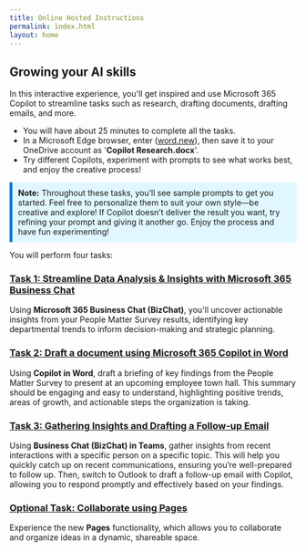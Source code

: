 ```yaml
---
title: Online Hosted Instructions
permalink: index.html
layout: home
---
```


[//]: # (AI Academy Experience https://microsoftlearning.github.io/Microsoft-365-Copilot-Immersion-Experience/Instructions/Labs/AIAcademy/index_1.html)

## Growing your AI skills

In this interactive experience, you'll get inspired and use Microsoft 365 Copilot to streamline tasks such as research, drafting documents, drafting emails, and more.

- You will have about 25 minutes to complete all the tasks.
- In a Microsoft Edge browser, enter (<a href="https://word.new" target="_blank">word.new</a>), then save it to your OneDrive account as '**Copilot Research.docx**'.
- Try different Copilots, experiment with prompts to see what works best, and enjoy the creative process!

<div style="background-color: #e0f7ff; padding: 10px; border-left: 5px solid #0078D4;">
<strong>Note:</strong> Throughout these tasks, you’ll see sample prompts to get you started. Feel free to personalize them to suit your own style—be creative and explore! If Copilot doesn’t deliver the result you want, try refining your prompt and giving it another go. Enjoy the process and have fun experimenting!
</div>

You will perform four tasks:

### [Task 1: Streamline Data Analysis & Insights with Microsoft 365 Business Chat](https://microsoftlearning.github.io/Microsoft-365-Copilot-Immersion-Experience/Instructions/Labs/PubSec/Task_1.html)

Using **Microsoft 365 Business Chat (BizChat)**, you'll uncover actionable insights from your People Matter Survey results, identifying key departmental trends to inform decision-making and strategic planning.

### [Task 2: Draft a document using Microsoft 365 Copilot in Word](https://microsoftlearning.github.io/Microsoft-365-Copilot-Immersion-Experience/Instructions/Labs/PubSec/Task_2.html)

Using **Copilot in Word**, draft a briefing of key findings from the People Matter Survey to present at an upcoming employee town hall. This summary should be engaging and easy to understand, highlighting positive trends, areas of growth, and actionable steps the organization is taking.

### [Task 3: Gathering Insights and Drafting a Follow-up Email](https://microsoftlearning.github.io/Microsoft-365-Copilot-Immersion-Experience/Instructions/Labs/PubSec/Task_3.html)

Using **Business Chat (BizChat) in Teams**, gather insights from recent interactions with a specific person on a specific topic. This will help you quickly catch up on recent communications, ensuring you’re well-prepared to follow up. Then, switch to Outlook to draft a follow-up email with Copilot, allowing you to respond promptly and effectively based on your findings.

### [Optional Task: Collaborate using Pages](https://microsoftlearning.github.io/Microsoft-365-Copilot-Immersion-Experience/Instructions/Labs/PubSec/Optional_Task_1.html)

Experience the new **Pages** functionality, which allows you to collaborate and organize ideas in a dynamic, shareable space.
